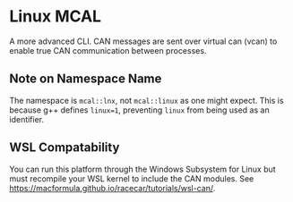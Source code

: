 # Linux MCAL

A more advanced CLI. CAN messages are sent over virtual can (vcan) to enable true CAN communication between processes.

## Note on Namespace Name

The namespace is `mcal::lnx`, not `mcal::linux` as one might expect. This is because g++ defines `linux=1`, preventing `linux` from being used as an identifier.

## WSL Compatability

You can run this platform through the Windows Subsystem for Linux but must recompile your WSL kernel to include the CAN modules. See <https://macformula.github.io/racecar/tutorials/wsl-can/>.
